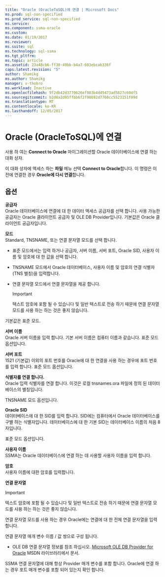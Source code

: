 ```yaml
---
title: "Oracle (OracleToSQL)에 연결 | Microsoft Docs"
ms.prod: sql-non-specified
ms.prod_service: sql-non-specified
ms.service: 
ms.component: ssma-oracle
ms.custom: 
ms.date: 01/19/2017
ms.reviewer: 
ms.suite: sql
ms.technology: sql-ssma
ms.tgt_pltfrm: 
ms.topic: article
ms.assetid: 23a48cb6-ff30-49bb-b4a7-603ebcab336f
caps.latest.revision: "5"
author: Shamikg
ms.author: Shamikg
manager: v-thobro
ms.workload: Inactive
ms.openlocfilehash: 9f2db42d3770626ef983b4d45473ad5827c604f5
ms.sourcegitcommit: b2d8a2d95ffbb6f2f98692d7760cc5523151f99d
ms.translationtype: MT
ms.contentlocale: ko-KR
ms.lasthandoff: 12/05/2017
---
```

# <a name="connect-to-oracle-oracletosql"></a>Oracle (OracleToSQL)에 연결
사용 하 여는 **Connect to Oracle** 마이그레이션할 Oracle 데이터베이스에 연결 하는 대화 상자.  
  
이 대화 상자에 액세스 하는 **파일** 메뉴 선택 **Connect to Oracle**합니다. 이 명령은 이전에 연결한 경우 **Oracle에 다시 연결**합니다.  
  
## <a name="options"></a>옵션  
**공급자**  
Oracle 데이터베이스에 연결에 대 한 데이터 액세스 공급자를 선택 합니다. 사용 가능한 공급자는 Oracle 클라이언트 공급자 및 OLE DB Provider입니다. 기본값은 Oracle 클라이언트 공급자입니다.  
  
**모드**  
Standard, TNSNAME, 또는 연결 문자열 모드를 선택 합니다.  
  
-   표준 모드에서는 입력 하거나 공급자, 서버 이름, 서버 포트, Oracle SID, 사용자 이름 및 암호에 대 한 값을 선택 합니다.  
  
-   TNSNAME 모드에서 Oracle 데이터베이스, 사용자 이름 및 암호의 연결 식별자 (TNS 별칭)을 입력합니다.  
  
-   연결 문자열 모드에서 연결 문자열을 제공 합니다.  
  
    > [!IMPORTANT]  
    > 텍스트 암호에 포함 될 수 있습니다 및 일반 텍스트로 전송 하기 때문에 연결 문자열 모드를 사용 하는 하는 것은 좋지 않습니다.  
  
기본값은 표준 모드.  
  
**서버 이름**  
Oracle 서버 이름을 입력 합니다. 기본 서버 이름은 컴퓨터 이름과 같습니다. 표준 모드 옵션입니다.  
  
**서버 포트**  
1521 (기본값) 이외의 포트 번호를 Oracle에 대 한 연결을 사용 하는 경우에 포트 번호를 입력 합니다. 표준 모드 옵션입니다.  
  
**식별자를 연결 합니다.**  
Oracle 입력 식별자를 연결 합니다. 이것은 로컬 tnsnames.ora 파일에 정의 된 데이터베이스의 별칭입니다.  
  
TNSNAME 모드 옵션입니다.  
  
**Oracle SID**  
데이터베이스에 대 한 SID를 입력 합니다. SID에는 컴퓨터에서 Oracle 데이터베이스를 구별 하는 식별자입니다. 데이터베이스에 대 한 기본 SID는 데이터베이스 이름의 처음 8 자입니다.  
  
표준 모드 옵션입니다.  
  
**사용자 이름**  
SSMA는 Oracle 데이터베이스에 연결 하는 데 사용할 사용자 이름을 입력 합니다.  
  
**암호**  
사용자 이름에 대한 암호를 입력합니다.  
  
**연결 문자열**  
> [!IMPORTANT]  
> 텍스트 암호에 포함 될 수 있습니다 및 일반 텍스트로 전송 하기 때문에 연결 문자열 모드를 사용 하는 하는 것은 좋지 않습니다.  
  
연결 문자열 모드를 사용 하는 경우 Oracle에는 연결에 대 한 전체 연결 문자열을 입력 합니다.  
  
연결 문자열 매개 변수 이름 / 값 쌍으로 구성 됩니다.  
  
-   OLE DB 연결 문자열 정보를 참조 하십시오. [Microsoft OLE DB Provider for Oracle](http://go.microsoft.com/fwlink/?LinkId=85640) MSDN 라이브러리에서 문서.  
  
SSMA 연결 문자열에 대해 항상 Provider 매개 변수를 포함 합니다. Oracle에 연결 하는 경우 포트 매개 변수를 포함 되어 있는지 확인 합니다.  
  
